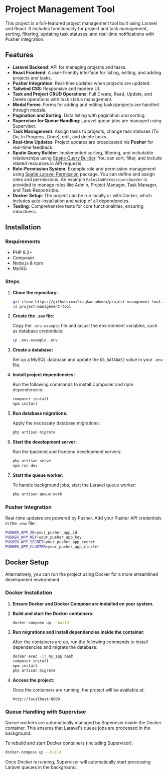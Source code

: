 # Project Management Tool

This project is a full-featured project management tool built using Laravel and React. It includes functionality for project and task management, sorting, filtering, updating task statuses, and real-time notifications with Pusher integration.

## Features

- **Laravel Backend**: API for managing projects and tasks.
- **React Frontend**: A user-friendly interface for listing, editing, and adding projects and tasks.
- **Pusher Integration**: Real-time updates when projects are updated.
- **Tailwind CSS**: Responsive and modern UI.
- **Task and Project CRUD Operations**: Full Create, Read, Update, and Delete operations with task status management.
- **Modal Forms**: Forms for adding and editing tasks/projects are handled through modals.
- **Pagination and Sorting**: Data listing with pagination and sorting.
- **Supervisor for Queue Handling**: Laravel queue jobs are managed using Supervisor.
- **Task Management**: Assign tasks to projects, change task statuses (To Do, In Progress, Done), edit, and delete tasks.
- **Real-time Updates**: Project updates are broadcasted via **Pusher** for real-time feedback.
- **Spatie Query Builder**: Implemented sorting, filtering, and includable relationships using [Spatie Query Builder](https://github.com/spatie/laravel-query-builder). You can sort, filter, and include related resources in API requests.
- **Role-Permission System**: Example role and permission management using [Spatie Laravel Permission](https://spatie.be/docs/laravel-permission/v5/introduction) package. You can define and assign roles and permissions. An example `RolesAndPermissionsSeeder` is provided to manage roles like Admin, Project Manager, Task Manager, and Task Responsible.
- **Docker Setup**: The project can be run locally or with Docker, which includes auto-installation and setup of all dependencies.
- **Testing**: Comprehensive tests for core functionalities, ensuring robustness.

## Installation

### Requirements
- PHP 8.2+
- Composer
- Node.js & npm
- MySQL

### Steps

1. **Clone the repository:**

    ```bash
    git clone https://github.com/tcagkansokmen/project-management-tool.git
    cd project-management-tool
    ```

2. **Create the `.env` file:**

   Copy the `.env.example` file and adjust the environment variables, such as database credentials:

    ```bash
    cp .env.example .env
    ```

3. **Create a database:**

   Set up a MySQL database and update the `DB_DATABASE` value in your `.env` file.

4. **Install project dependencies:**

   Run the following commands to install Composer and npm dependencies:

    ```bash
    composer install
    npm install
    ```

5. **Run database migrations:**

   Apply the necessary database migrations:

    ```bash
    php artisan migrate
    ```

6. **Start the development server:**

   Run the backend and frontend development servers:

    ```bash
    php artisan serve
    npm run dev
    ```

7. **Start the queue worker:**

   To handle background jobs, start the Laravel queue worker:

    ```bash
    php artisan queue:work
    ```

### Pusher Integration

Real-time updates are powered by Pusher. Add your Pusher API credentials in the `.env` file:

```bash
PUSHER_APP_ID=your_pusher_app_id
PUSHER_APP_KEY=your_pusher_app_key
PUSHER_APP_SECRET=your_pusher_app_secret
PUSHER_APP_CLUSTER=your_pusher_app_cluster
```

## Docker Setup

Alternatively, you can run the project using Docker for a more streamlined development environment.

### Docker Installation

1. **Ensure Docker and Docker Compose are installed on your system.**

2. **Build and start the Docker containers:**

    ```bash
    docker-compose up --build
    ```

3. **Run migrations and install dependencies inside the container:**

   After the containers are up, run the following commands to install dependencies and migrate the database:

    ```bash
    docker exec -it my_app bash
    composer install
    npm install
    php artisan migrate
    ```

4. **Access the project:**

   Once the containers are running, the project will be available at:

    ```
    http://localhost:8000
    ```

### Queue Handling with Supervisor

Queue workers are automatically managed by Supervisor inside the Docker container. This ensures that Laravel's queue jobs are processed in the background.

To rebuild and start Docker containers (including Supervisor):

```bash
docker-compose up --build
```

Once Docker is running, Supervisor will automatically start processing Laravel queues in the background.
